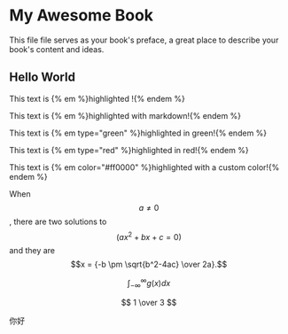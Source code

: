 # My Awesome Book

This file file serves as your book's preface, a great place to describe your book's content and ideas.

## Hello World
This text is {% em %}highlighted !{% endem %}

This text is {% em %}highlighted with markdown!{% endem %}

This text is {% em type="green" %}highlighted in green!{% endem %}

This text is {% em type="red" %}highlighted in red!{% endem %}

This text is {% em color="#ff0000" %}highlighted with a custom color!{% endem %}

When $$a \ne 0$$, there are two solutions to $$(ax^2 + bx + c = 0)$$ and they are $$x = {-b \pm \sqrt{b^2-4ac} \over 2a}.$$

$$
\int_{-\infty}^\infty g(x) dx
$$

$$
1 \over 3
$$

你好